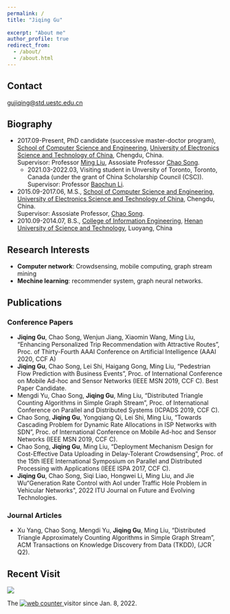 ```yaml
---
permalink: /
title: "Jiqing Gu"
  
excerpt: "About me"
author_profile: true
redirect_from: 
  - /about/
  - /about.html
---
```



## Contact
gujiqing@std.uestc.edu.cn

## Biography
- 2017.09-Present, PhD candidate (successive master-doctor program), [School of Computer Science and Engineering](https://www.scse.uestc.edu.cn/), [University of Electronics Science and Technology of China](https://www.uestc.edu.cn/), Chengdu, China.    
Supervisor: Professor [Ming Liu](https://scholar.google.com/citations?user=kpZq6QwAAAAJ&hl=zh-CN), Assosiate Professor [Chao Song](https://yjsjy.uestc.edu.cn/gmis/jcsjgl/dsfc/dsgrjj/11695?yxsh=08).
    - 2021.03-2022.03, Visiting student in Unversity of Toronto, Toronto, Canada (under the grant of China Scholarship Council (CSC)). Supervisor: Professor [Baochun Li](https://iqua.ece.toronto.edu/bli/).
- 2015.09-2017.06, M.S., [School of Computer Science and Engineering](https://www.scse.uestc.edu.cn/), [University of Electronics Science and Technology of China](https://www.uestc.edu.cn/), Chengdu, China.  
Supervisor: Assosiate Professor, [Chao Song](https://yjsjy.uestc.edu.cn/gmis/jcsjgl/dsfc/dsgrjj/11695?yxsh=08).
- 2010.09-2014.07, B.S., [College of Information Engineering](https://dx.haust.edu.cn/), [Henan University of Science and Technology](https://www.haust.edu.cn/), Luoyang, China

## Research Interests
- __Computer network__: Crowdsensing, mobile computing, graph stream mining  
- __Mechine learning__: recommender system, graph neural networks.

## Publications
### Conference Papers
- __Jiqing Gu__, Chao Song, Wenjun Jiang, Xiaomin Wang, Ming Liu, “Enhancing Personalized Trip Recommendation with Attractive Routes”, Proc. of Thirty-Fourth AAAI Conference on Artificial Intelligence (AAAI 2020, CCF A)
- __Jiqing Gu__, Chao Song, Lei Shi, Haigang Gong, Ming Liu, “Pedestrian Flow Prediction with Business Events”, Proc. of International Conference on Mobile Ad-hoc and Sensor Networks (IEEE MSN 2019, CCF C). Best Paper Candidate.
- Mengdi Yu, Chao Song, __Jiqing Gu__, Ming Liu, “Distributed Triangle Counting Algorithms in Simple Graph Stream”, Proc. of International Conference on Parallel and Distributed Systems (ICPADS 2019, CCF C).
- Chao Song, __Jiqing Gu__, Yongqiang Qi, Lei Shi, Ming Liu, “Towards Cascading Problem for Dynamic Rate Allocations in ISP Networks with SDN”, Proc. of International Conference on Mobile Ad-hoc and Sensor Networks (IEEE MSN 2019, CCF C).
- Chao Song, __Jiqing Gu__, Ming Liu, “Deployment Mechanism Design for Cost-Effective Data Uploading in Delay-Tolerant Crowdsensing”, Proc. of the 15th IEEE International Symposium on Parallel and Distributed Processing with Applications (IEEE ISPA 2017, CCF C).
- __Jiqing Gu__, Chao Song, Siqi Liao, Hongwei Li, Ming Liu, and Jie Wu“Generation Rate Control with AoI under Traffic Hole Problem in Vehicular Networks", 2022 ITU Journal on Future and Evolving Technologies.

### Journal Articles
- Xu Yang, Chao Song, Mengdi Yu, __Jiqing Gu__, Ming Liu, “Distributed Triangle Approximately Counting Algorithms in Simple Graph Stream”, ACM Transactions on Knowledge Discovery from Data (TKDD), (JCR Q2).


## Recent Visit

<a href="https://clustrmaps.com/site/1bkry"  title="Visit tracker"><img src="//www.clustrmaps.com/map_v2.png?d=l61t64KeJ2qC20tHGRo80k4lF6CmUlmSQjl6gyDCHWc&cl=ffffff" /></a>
 <br>
<!-- hitwebcounter Code START -->
The <a href="https://www.hitwebcounter.com" target="_blank">
<img src="https://hitwebcounter.com/counter/counter.php?page=7923477&style=0006&nbdigits=5&type=page&initCount=0" title="Free Counter" Alt="web counter"   border="0" /> </a> visitor since Jan. 8, 2022. 

